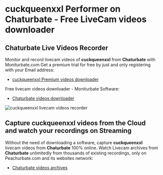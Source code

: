 # cuckqueenxxl Performer on Chaturbate - Free LiveCam videos downloader

## Chaturbate Live Videos Recorder

Monitor and record livecam videos of **cuckqueenxxl** from **Chaturbate** with Moniturbate.com
Get a premium trial for free by just and only registering with your Email address:
* [cuckqueenxxl Premium videos downloader](https://moniturbate.com/request-demo-licence-key.html)

Free livecam videos downloader - Moniturbate Software:
* [Chaturbate videos downloader](https://moniturbate.com/moniturbate-download-software.html)

![cuckqueenxxl livecam videos recorder](https://peachurnet.com/templates/moniturbate-software.png)


## Capture cuckqueenxxl videos from the Cloud and watch your recordings on Streaming

Without the need of downloading a software, capture **cuckqueenxxl** livecam videos from **Chaturbate** 100% online.
Watch Livecam archives from **Chaturbate** unlimitedly from thousands of existing recordings, only on Peachurbate.com and its websites network:
* [Chaturbate videos archives](https://peachurnet.com/)